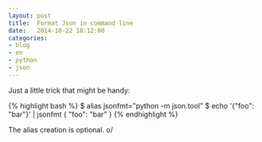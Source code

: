 ```yaml
---
layout: post
title:  Format Json in command line
date:   2014-10-22 18:12:00
categories:
- blog
- en
- python
- json
---
```


Just a little trick that might be handy:

{% highlight bash %}
$ alias jsonfmt="python -m json.tool"
$ echo '{"foo": "bar"}' | jsonfmt
{
    "foo": "bar"
}
{% endhighlight %}

The alias creation is optional.
o/
